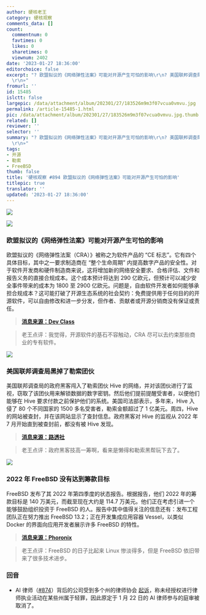 ```yaml
---
author: 硬核老王
category: 硬核观察
comments_data: []
count:
  commentnum: 0
  favtimes: 0
  likes: 0
  sharetimes: 0
  viewnum: 2402
date: '2023-01-27 18:36:00'
editorchoice: false
excerpt: "? 欧盟拟议的《网络弹性法案》可能对开源产生可怕的影响\r\n? 美国联邦调查局黑掉了勒索团伙\r\n? 2022 年 FreeBSD 没有达到筹款目标\r\n»
  \r\n»"
fromurl: ''
id: 15485
islctt: false
largepic: /data/attachment/album/202301/27/183526m9m3f07vcua0vmvu.jpg
permalink: /article-15485-1.html
pic: /data/attachment/album/202301/27/183526m9m3f07vcua0vmvu.jpg.thumb.jpg
related: []
reviewer: ''
selector: ''
summary: "? 欧盟拟议的《网络弹性法案》可能对开源产生可怕的影响\r\n? 美国联邦调查局黑掉了勒索团伙\r\n? 2022 年 FreeBSD 没有达到筹款目标\r\n»
  \r\n»"
tags:
- 开源
- 勒索
- FreeBSD
thumb: false
title: '硬核观察 #894 欧盟拟议的《网络弹性法案》可能对开源产生可怕的影响'
titlepic: true
translator: ''
updated: '2023-01-27 18:36:00'
---
```


![](/data/attachment/album/202301/27/183526m9m3f07vcua0vmvu.jpg)


![](/data/attachment/album/202301/27/183533yx2s7wswduux7y46.jpg)


### 欧盟拟议的《网络弹性法案》可能对开源产生可怕的影响


欧盟拟议的《网络弹性法案（CRA）》被称之为软件产品的 “CE 标志”。它有四个具体目标，其中之一要求制造商在 “整个生命周期” 内提高数字产品的安全性。对于软件开发商和硬件制造商来说，这将增加新的网络安全要求、合格评估、文件和报告义务的直接合规成本。这个成本预计将达到 290 亿欧元，但预计可以减少安全事件带来的成本为 1800 至 2900 亿欧元。问题是，自由软件开发者如何能够承担合规成本？这可能打破了开源生态系统的社会契约：免费提供用于任何目的的开源软件，可以自由修改和进一步分发，但作者、贡献者或开源分销商没有保证或责任。



> 
> **[消息来源：Dev Class](https://devclass.com/2023/01/24/eus-proposed-ce-mark-for-software-could-have-dire-impact-on-open-source/)**
> 
> 
> 



> 
> 老王点评：我觉得，开源软件的基石不容触动，CRA 尽可以去约束那些商业的专有软件。
> 
> 
> 


![](/data/attachment/album/202301/27/183600y44xhdg2vccczvhv.jpg)


### 美国联邦调查局黑掉了勒索团伙


美国联邦调查局的政府黑客闯入了勒索团伙 Hive 的网络，并对该团伙进行了监视，窃取了该团伙用来解锁数据的数字密钥。然后他们提前提醒受害者，以便他们能够在 Hive 要求付款之前保护他们的系统。美国司法部表示，多年来，Hive 入侵了 80 个不同国家的 1500 多名受害者，勒索金额超过了 1 亿美元。周四，Hive 的网站被查封，并在该网站显示了查封信息。政府黑客对 Hive 的监视从 2022 年 7 月开始直到被查封前，都没有被 Hive 发现。



> 
> **[消息来源：路透社](https://www.reuters.com/world/us/announcement-posted-hive-ransomware-groups-site-says-it-has-been-seized-by-fbi-2023-01-26/)**
> 
> 
> 



> 
> 老王点评：政府黑客技高一筹啊，看来是懒得和勒索黑帮玩下去了。
> 
> 
> 


![](/data/attachment/album/202301/27/183619eqbhuq7uaanuab77.jpg)


### 2022 年 FreeBSD 没有达到筹款目标


FreeBSD 发布了其 2022 年第四季度的状态报告。根据报告，他们 2022 年的筹款目标是 140 万美元，而截至现在大约是 114.7 万美元。他们正在考虑引进一个能够鼓励组织投资于 FreeBSD 的人。报告中其中值得关注的信息还有：发布工程团队正在努力推出 FreeBSD 13.2；正在开发集成应用容器 Vessel，以类似 Docker 的界面向应用开发者展示许多 FreeBSD 的特性。



> 
> **[消息来源：Phoronix](https://www.phoronix.com/news/FreeBSD-Q4-2022-Highlights)**
> 
> 
> 



> 
> 老王点评：FreeBSD 的日子比起来 Linux 惨淡得多，但是 FreeBSD 依旧带来了很多技术进步。
> 
> 
> 


### 回音


* AI 律师（[#874](/article-15422-1.html)）背后的公司受到多个州的律师协会 [起诉](https://www.npr.org/2023/01/25/1151435033/a-robot-was-scheduled-to-argue-in-court-then-came-the-jail-threats)，称未经授权进行律师执业活动在某些州属于轻罪，因此原定于 1 月 22 日的 AI 律师参与的庭审被取消了。